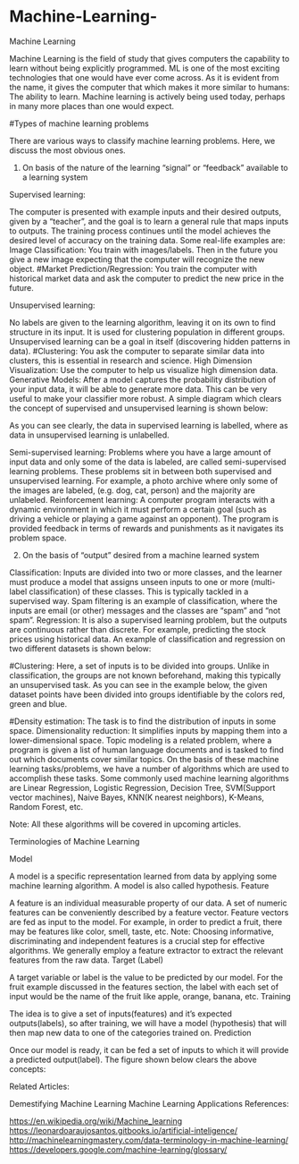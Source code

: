 # Machine-Learning-
Machine Learning

Machine Learning is the field of study that gives computers the capability to learn without being explicitly programmed. ML is one of the most exciting technologies that one would have ever come across. As it is evident from the name, it gives the computer that which makes it more similar to humans: The ability to learn. Machine learning is actively being used today, perhaps in many more places than one would expect.

#Types of machine learning problems

There are various ways to classify machine learning problems. Here, we discuss the most obvious ones.
1. On basis of the nature of the learning “signal” or “feedback” available to a learning system

Supervised learning: 

The computer is presented with example inputs and their desired outputs, given by a “teacher”, and the goal is to learn a general rule that maps inputs to outputs. The training process continues until the model achieves the desired level of accuracy on the training data. Some real-life examples are:
Image Classification: You train with images/labels. Then in the future you give a new image expecting that the computer will recognize the new object.
#Market Prediction/Regression: You train the computer with historical market data and ask the computer to predict the new price in the future.

Unsupervised learning: 


No labels are given to the learning algorithm, leaving it on its own to find structure in its input. It is used for clustering population in different groups. Unsupervised learning can be a goal in itself (discovering hidden patterns in data).
#Clustering: You ask the computer to separate similar data into clusters, this is essential in research and science.
High Dimension Visualization: Use the computer to help us visualize high dimension data.
Generative Models: After a model captures the probability distribution of your input data, it will be able to generate more data. This can be very useful to make your classifier more robust.
A simple diagram which clears the concept of supervised and unsupervised learning is shown below:


As you can see clearly, the data in supervised learning is labelled, where as data in unsupervised learning is unlabelled.

Semi-supervised learning: Problems where you have a large amount of input data and only some of the data is labeled, are called semi-supervised learning problems. These problems sit in between both supervised and unsupervised learning. For example, a photo archive where only some of the images are labeled, (e.g. dog, cat, person) and the majority are unlabeled.
Reinforcement learning: A computer program interacts with a dynamic environment in which it must perform a certain goal (such as driving a vehicle or playing a game against an opponent). The program is provided feedback in terms of rewards and punishments as it navigates its problem space.

2. On the basis of “output” desired from a machine learned system

Classification: Inputs are divided into two or more classes, and the learner must produce a model that assigns unseen inputs to one or more (multi-label classification) of these classes. This is typically tackled in a supervised way. Spam filtering is an example of classification, where the inputs are email (or other) messages and the classes are “spam” and “not spam”.
Regression: It is also a supervised learning problem, but the outputs are continuous rather than discrete. For example, predicting the stock prices using historical data.
An example of classification and regression on two different datasets is shown below: 

#Clustering: Here, a set of inputs is to be divided into groups. Unlike in classification, the groups are not known beforehand, making this typically an unsupervised task.
As you can see in the example below, the given dataset points have been divided into groups identifiable by the colors red, green and blue.


#Density estimation: The task is to find the distribution of inputs in some space.
Dimensionality reduction: It simplifies inputs by mapping them into a lower-dimensional space. Topic modeling is a related problem, where a program is given a list of human language documents and is tasked to find out which documents cover similar topics.
On the basis of these machine learning tasks/problems, we have a number of algorithms which are used to accomplish these tasks. Some commonly used machine learning algorithms are Linear Regression, Logistic Regression, Decision Tree, SVM(Support vector machines), Naive Bayes, KNN(K nearest neighbors), K-Means, Random Forest, etc.

Note: All these algorithms will be covered in upcoming articles.

Terminologies of Machine Learning

Model

A model is a specific representation learned from data by applying some machine learning algorithm. A model is also called hypothesis.
Feature

A feature is an individual measurable property of our data. A set of numeric features can be conveniently described by a feature vector. Feature vectors are fed as input to the model. For example, in order to predict a fruit, there may be features like color, smell, taste, etc.
Note: Choosing informative, discriminating and independent features is a crucial step for effective algorithms. We generally employ a feature extractor to extract the relevant features from the raw data.
Target (Label)

A target variable or label is the value to be predicted by our model. For the fruit example discussed in the features section, the label with each set of input would be the name of the fruit like apple, orange, banana, etc.
Training

The idea is to give a set of inputs(features) and it’s expected outputs(labels), so after training, we will have a model (hypothesis) that will then map new data to one of the categories trained on.
Prediction

Once our model is ready, it can be fed a set of inputs to which it will provide a predicted output(label).
The figure shown below clears the above concepts:



Related Articles:

Demestifying Machine Learning
Machine Learning Applications
References:

https://en.wikipedia.org/wiki/Machine_learning
https://leonardoaraujosantos.gitbooks.io/artificial-inteligence/
http://machinelearningmastery.com/data-terminology-in-machine-learning/
https://developers.google.com/machine-learning/glossary/
